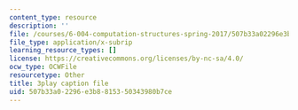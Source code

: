 ```yaml
---
content_type: resource
description: ''
file: /courses/6-004-computation-structures-spring-2017/507b33a02296e3b8815350343980b7ce_usMPXTDOIn0.srt
file_type: application/x-subrip
learning_resource_types: []
license: https://creativecommons.org/licenses/by-nc-sa/4.0/
ocw_type: OCWFile
resourcetype: Other
title: 3play caption file
uid: 507b33a0-2296-e3b8-8153-50343980b7ce
---
```

